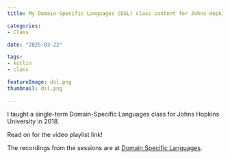 ```yaml
---
title: My Domain-Specific Languages (DSL) class content for Johns Hopkins University

categories:
- Class

date: "2025-03-22"

tags:
- kotlin
- class

featureImage: dsl.png
thumbnail: dsl.png

---
```


I taught a single-term Domain-Specific Languages class for Johns Hopkins University in 2018.

Read on for the video playlist link!

<!--more-->

The recordings from the sessions are at [Domain Specific Languages](https://www.youtube.com/watch?v=vPEbGj8uIu4&list=PLW-6wqFEcgTqHMXV_8jI43QLkCv8VgqLk).
